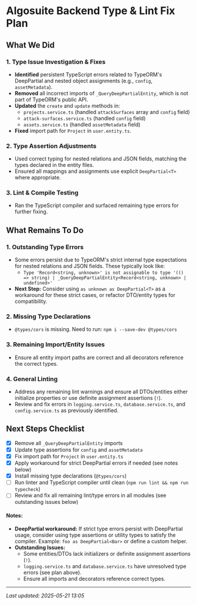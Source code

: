 # Algosuite Backend Type & Lint Fix Plan

## What We Did

### 1. Type Issue Investigation & Fixes
- **Identified** persistent TypeScript errors related to TypeORM's DeepPartial and nested object assignments (e.g., `config`, `assetMetadata`).
- **Removed** all incorrect imports of `_QueryDeepPartialEntity`, which is not part of TypeORM's public API.
- **Updated** the `create` and `update` methods in:
  - `projects.service.ts` (handled `attackSurfaces` array and `config` field)
  - `attack-surfaces.service.ts` (handled `config` field)
  - `assets.service.ts` (handled `assetMetadata` field)
- **Fixed** import path for `Project` in `user.entity.ts`.

### 2. Type Assertion Adjustments
- Used correct typing for nested relations and JSON fields, matching the types declared in the entity files.
- Ensured all mappings and assignments use explicit `DeepPartial<T>` where appropriate.

### 3. Lint & Compile Testing
- Ran the TypeScript compiler and surfaced remaining type errors for further fixing.

## What Remains To Do

### 1. Outstanding Type Errors
- Some errors persist due to TypeORM's strict internal type expectations for nested relations and JSON fields. These typically look like:
  - `Type 'Record<string, unknown>' is not assignable to type '(() => string) | _QueryDeepPartialEntity<Record<string, unknown> | undefined>'`
- **Next Step:** Consider using `as unknown as DeepPartial<T>` as a workaround for these strict cases, or refactor DTO/entity types for compatibility.

### 2. Missing Type Declarations
- `@types/cors` is missing. Need to run: `npm i --save-dev @types/cors`

### 3. Remaining Import/Entity Issues
- Ensure all entity import paths are correct and all decorators reference the correct types.

### 4. General Linting
- Address any remaining lint warnings and ensure all DTOs/entities either initialize properties or use definite assignment assertions (`!`).
- Review and fix errors in `logging.service.ts`, `database.service.ts`, and `config.service.ts` as previously identified.

## Next Steps Checklist

- [x] Remove all `_QueryDeepPartialEntity` imports
- [x] Update type assertions for `config` and `assetMetadata`
- [x] Fix import path for `Project` in `user.entity.ts`
- [x] Apply workaround for strict DeepPartial errors if needed (see notes below)
- [x] Install missing type declarations (`@types/cors`)
- [ ] Run linter and TypeScript compiler until clean (`npm run lint && npm run typecheck`)
- [ ] Review and fix all remaining lint/type errors in all modules (see outstanding issues below)

#### Notes:
- **DeepPartial workaround:** If strict type errors persist with DeepPartial usage, consider using type assertions or utility types to satisfy the compiler. Example: `foo as DeepPartial<Bar>` or define a custom helper.
- **Outstanding Issues:**
  - Some entities/DTOs lack initializers or definite assignment assertions (`!`).
  - `logging.service.ts` and `database.service.ts` have unresolved type errors (see plan above).
  - Ensure all imports and decorators reference correct types.

---

_Last updated: 2025-05-21 13:05_
